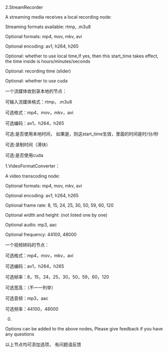 2.StreamRecorder

A streaming media receives a local recording node:

Streaming formats available: rtmp, .m3u8

Optional formats: mp4, mov, mkv, avi

Optional encoding: av1, h264, h265

Optional: whether to use local time,If yes, then this start_time takes effect, the time inside is hours/minutes/seconds

Optional: recording time (slider)

Optional: whether to use cuda

一个流媒体收到录本地的节点：

可输入流媒体格式：rtmp，.m3u8

可选格式：mp4，mov，mkv，avi

可选编码：av1，h264，h265

可选:是否使用本地时间，
     如果是，则这start_time生效，里面的时间是时/分/秒
     
可选:录制时间（滑块）

可选:是否使用cuda





1.VideoFormatConverter：

A video transcoding node:

Optional formats: mp4, mov, mkv, avi

Optional encoding: av1, h264, h265

Optional frame rate: 8, 15, 24, 25, 30, 50, 59, 60, 120

Optional width and height: (not listed one by one)

Optional audio: mp3, aac

Optional frequency: 44100, 48000

一个视频转码的节点：

可选格式：mp4，mov，mkv，avi

可选编码：av1，h264，h265

可选帧率：8，15，24，25，30，50，59，60，120

可选宽高：（不一一列举）

可选音频：mp3，aac

可选频率：44100，48000


0.
Options can be added to the above nodes,
Please give feedback if you have any questions

以上节点均可添加选项，
有问题请反馈
